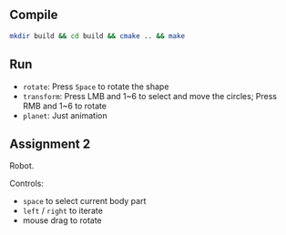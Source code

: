 ## Compile

```bash
mkdir build && cd build && cmake .. && make
```

## Run

* `rotate`: Press `Space` to rotate the shape
* `transform`: Press LMB and 1~6 to select and move the circles; Press RMB and 1~6 to rotate
* `planet`: Just animation

## Assignment 2

Robot.

Controls:
* `space` to select current body part
* `left` / `right` to iterate
* mouse drag to rotate
